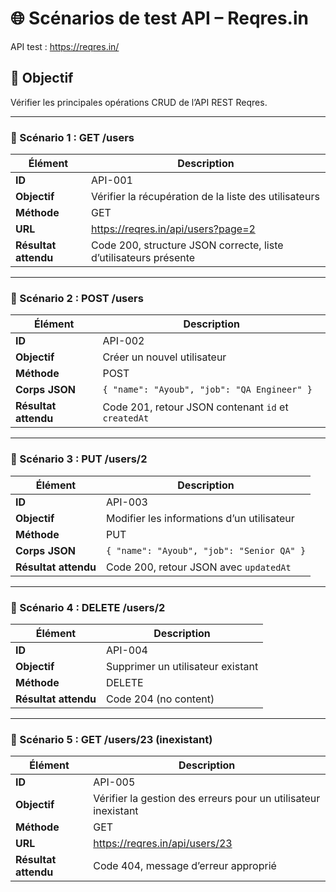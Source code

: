 # 🌐 Scénarios de test API – Reqres.in

API test : https://reqres.in/

## 🎯 Objectif
Vérifier les principales opérations CRUD de l’API REST Reqres.

---

### 🔹 Scénario 1 : GET /users
| Élément | Description |
|----------|--------------|
| **ID** | API-001 |
| **Objectif** | Vérifier la récupération de la liste des utilisateurs |
| **Méthode** | GET |
| **URL** | https://reqres.in/api/users?page=2 |
| **Résultat attendu** | Code 200, structure JSON correcte, liste d’utilisateurs présente |

---

### 🔹 Scénario 2 : POST /users
| Élément | Description |
|----------|--------------|
| **ID** | API-002 |
| **Objectif** | Créer un nouvel utilisateur |
| **Méthode** | POST |
| **Corps JSON** | `{ "name": "Ayoub", "job": "QA Engineer" }` |
| **Résultat attendu** | Code 201, retour JSON contenant `id` et `createdAt` |

---

### 🔹 Scénario 3 : PUT /users/2
| Élément | Description |
|----------|--------------|
| **ID** | API-003 |
| **Objectif** | Modifier les informations d’un utilisateur |
| **Méthode** | PUT |
| **Corps JSON** | `{ "name": "Ayoub", "job": "Senior QA" }` |
| **Résultat attendu** | Code 200, retour JSON avec `updatedAt` |

---

### 🔹 Scénario 4 : DELETE /users/2
| Élément | Description |
|----------|--------------|
| **ID** | API-004 |
| **Objectif** | Supprimer un utilisateur existant |
| **Méthode** | DELETE |
| **Résultat attendu** | Code 204 (no content) |

---

### 🔹 Scénario 5 : GET /users/23 (inexistant)
| Élément | Description |
|----------|--------------|
| **ID** | API-005 |
| **Objectif** | Vérifier la gestion des erreurs pour un utilisateur inexistant |
| **Méthode** | GET |
| **URL** | https://reqres.in/api/users/23 |
| **Résultat attendu** | Code 404, message d’erreur approprié |
